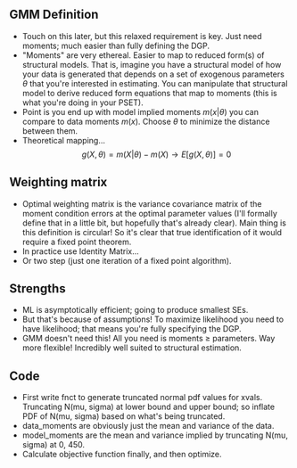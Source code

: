 ## GMM Definition

- Touch on this later, but this relaxed requirement is key. Just need moments; much easier than fully defining the DGP.
- "Moments" are very ethereal. Easier to map to reduced form(s) of structural models. That is, imagine you have a structural model of how your data is generated that depends on a set of exogenous parameters $\theta$ that you're interested in estimating. You can manipulate that structural model to derive reduced form equations that map to moments (this is what you're doing in your PSET). 
- Point is you end up with model implied moments $m(x|\theta)$ you can compare to data moments $m(x)$. Choose $\theta$ to minimize the distance between them.
- Theoretical mapping...
$$
g(X, \theta) = m(X|\theta) - m(X) \rightarrow E[g(X,\theta)] = 0
$$

## Weighting matrix

- Optimal weighting matrix is the variance covariance matrix of the moment condition errors at the optimal parameter values (I'll formally define that in a little bit, but hopefully that's already clear). Main thing is this definition is circular! So it's clear that true identification of it would require a fixed point theorem. 
- In practice use Identity Matrix...
- Or two step (just one iteration of a fixed point algorithm).

## Strengths

- ML is asymptotically efficient; going to produce smallest SEs.
- But that's because of assumptions! To maximize likelihood you need to have likelihood; that means you're fully specifying the DGP. 
- GMM doesn't need this! All you need is moments $\geq$ parameters. Way more flexible! Incredibly well suited to structural estimation.

## Code

- First write fnct to generate truncated normal pdf values for xvals. Truncating N(mu, sigma) at lower bound and upper bound; so inflate PDF of N(mu, sigma) based on what's being truncated. 
- data_moments are obviously just the mean and variance of the data.
- model_moments are the mean and variance implied by truncating N(mu, sigma) at 0, 450. 
- Calculate objective function finally, and then optimize. 
